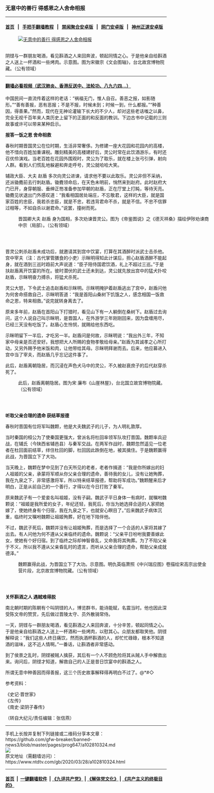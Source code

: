 ### 无意中的善行 得感恩之人舍命相报
------------------------

#### [首页](https://github.com/gfw-breaker/banned-news3/blob/master/README.md) &nbsp;&nbsp;|&nbsp;&nbsp; [手把手翻墙教程](https://github.com/gfw-breaker/guides/wiki) &nbsp;&nbsp;|&nbsp;&nbsp; [禁闻聚合安卓版](https://github.com/gfw-breaker/bn-android) &nbsp;&nbsp;|&nbsp;&nbsp; [网门安卓版](https://github.com/oGate2/oGate) &nbsp;&nbsp;|&nbsp;&nbsp; [神州正道安卓版](https://github.com/SzzdOgate/update) 



<div><div class="featured_image">
 <a href="https://i.ntdtv.com/assets/uploads/2020/03/2020-03-28_124713.jpg" target="_blank">
  <figure>
   <img alt="无意中的善行 得感恩之人舍命相报" src="https://i.ntdtv.com/assets/uploads/2020/03/2020-03-28_124713-800x450.jpg"/>
  </figure><br/>
 </a>
 <span class="caption">
  阴铿与一群朋友喝酒，看见斟酒之人来回奔波，顿起同情之心。于是他亲自给斟酒之人送上一杯酒和一些烤肉。示意图。图为宋徽宗《文会图轴》，台北故宫博物院藏。（公有领域）
 </span>
</div>
</div><hr/>

#### [翻墙必看视频（武汉肺炎、香港反送中、法轮功、八九六四...）](https://github.com/gfw-breaker/banned-news3/blob/master/pages/link3.md)

<div><div class="post_content" itemprop="articleBody">
 <p>
  中国民间一直流传着这样的老话：“祸福无门，惟人自召。善恶之报，如影随形。”“善有善报，恶有恶报；不是不报，时候未到；时候一到，什么都报。”“种善因，得善果。”然而，现代在无神论灌输下长大的不少人，却对这些老话嗤之以鼻，完全无视千百年来人类历史上留下的正面的和反面的教训。下边古书中记载的三则故事或许可以带来某种启示。
 </p>
 <p>
  <strong>
   报答一饭之恩 舍命相救
  </strong>
 </p>
 <p>
  春秋时期晋国灵公在位时期，生活非常奢侈。为修建一座大花园和花园内的高楼，他不惜向百姓加重课税。雕刻精美的高楼建好后，灵公时常在此饮酒游乐，有时还召优伶演戏。当老百姓在花园外围观时，灵公为了取乐，就在楼上张弓引弹，射向人群。看到人们慌乱地躲避和奔走呼号，灵公就哈哈大笑。
 </p>
 <p>
  辅政大臣、大夫
  <ok href="https://www.ntdtv.com/gb/赵盾.htm">
   赵盾
  </ok>
  多次向灵公进谏，请求他不要以此取乐。灵公非但不采纳，还派锄麑前去行刺赵盾。锄麑领命后，在天色未明前，悄然来到赵府。此时赵府大门已开，身穿朝服、垂绅正笏准备参加早朝的赵盾，正在厅堂上打盹，等待天亮。锄麑见状退出门外感叹道：“我看相国居处端庄，不忘敬君，这样的大臣，就是国家百姓的忠臣，我若杀忠臣，就是不忠，若违背君命不杀，就是不信。不忠不信罪过相等，不如自杀以谢君命。”说罢，撞树而死。
 </p>
 <figure class="wp-caption alignnone" id="attachment_102810352" style="width: 600px">
  <img alt="" class="size-medium wp-image-102810352" src="https://i.ntdtv.com/assets/uploads/2020/03/2020-03-28_123524-600x401.jpg">
   <br/><figcaption class="wp-caption-text">
    晋国卿大夫
    <ok href="https://www.ntdtv.com/gb/赵盾.htm">
     赵盾
    </ok>
    身为国相，多次劝谏晋灵公。图为《帝鉴图说》之《德灭祥桑》描绘伊陟劝谏商中宗（局部）。（公有领域）
   </figcaption><br/>
  </img>
 </figure><br/>
 <p>
  晋灵公刺杀赵盾未成功后，就邀请其到宫中饮宴，打算在其酒醉时派武士击杀他。宫中宰夫（注：古代掌管膳食的小吏）示眯明得知此计谋后，担心赵盾酒醉不能起身，就在酒到三巡时趋前大声说道：“臣子陪侍国君饮酒，礼上不超过三巡。”于是扶赵盾离开饮宴的所在。彼时潜伏的武士还未到达，灵公就先放出宫中的猛犬扑咬赵盾，示眯明奋力搏杀，将猛犬杀死。
 </p>
 <p>
  灵公大怒，下令武士追击赵盾和示眯明。示眯明掩护着赵盾逃出了宫中，赵盾问他为何舍命搭救自己，示眯明答道：“我是首阳山桑树下饥饿之人，感念相国一饭救命之恩，特来相救。”说完就转身离去了。
 </p>
 <p>
  原来多年前，赵盾在首阳山下打猎时，看见山下有一人躺倒在桑树下。赵盾过去询问，这个人说自己叫示眯明，是晋国人，在外游学三年刚刚回来，因为盘缠用尽，已经三天没有吃饭了。赵盾心生怜悯，就赐给他东西吃。
 </p>
 <p>
  示眯明留下一半后，才吃另一半。赵盾问是何故，示眯明说：“我出外三年，不知家中母亲是否还安好。我想把大人所赐的食物孝敬给母亲。”赵盾为其诚孝之心所打动，又另外赐予他米饭和肉，让他带给其母。示眯明拜谢而去。后来，他应募进入宫中当了宰夫，而赵盾几乎忘记这件事了。
 </p>
 <p>
  此后，赵盾离朝隐居，而沉浸在声色犬马中的灵公，不久被赵衰庶子的后代赵穿杀死了。
 </p>
 <figure class="wp-caption alignnone" id="attachment_102810351" style="width: 459px">
  <img alt="" class="size-full wp-image-102810351" src="https://i.ntdtv.com/assets/uploads/2020/03/2020-03-28_123420.jpg">
   <br/><figcaption class="wp-caption-text">
    此后，赵盾离朝隐居。图为宋 廉布《山崖林屋》，台北国立故宫博物院藏。（公有领域）
   </figcaption><br/>
  </img>
 </figure><br/>
 <p>
  <strong>
   听取父亲合理的遗命 获结草报德
  </strong>
 </p>
 <p>
  春秋时晋国有位将军叫魏颗，他是大夫魏武子的儿子，为人明礼敦厚。
 </p>
 <p>
  当时秦国的桓公为了使秦国更强大，曾派名将杜回率领军队攻打晋国。魏颗率兵迎战，在辅氏（今陕西省辅邑县）与秦军交战。在两军作战时，魏颗忽然遥见一位老者在杜回面前结草，绊住杜回的脚，杜回因此跌倒在地，被其擒住。于是魏颗赢得此战，为晋国立下了大功。
 </p>
 <p>
  当天晚上，魏颗在梦中见到了白天所见的老者，老者作揖道：“我是你所嫁出的妇人祖姬的父亲，承蒙将军顺从你父亲合理的遗命，善待我的女儿，没有让她殉葬，我在九泉之下，非常感激将军，所以特来结草报德，帮助将军成功。”魏颗醒来后才明白，正是从前自己的一个善行，才得以在今日打败了秦军。
 </p>
 <p>
  原来魏武子有一个爱妾名叫祖姬，没有子嗣。魏武子平日身体一有病时，就嘱咐魏颗说：“祖姬是我所爱的女子，年纪还轻，我死后，你当为她选择合适的人家把她嫁了，使她终身有个归宿，我在九泉之下，也就安心瞑目了。”后来魏武子病体沉重，临终时又嘱咐魏颗让祖姬殉葬，好在地下陪伴他。
 </p>
 <p>
  不过，魏武子死后，魏颗并没有让祖姬殉葬，而是选择了一个合适的人家将其嫁了出去。有人问他为何不遵从父亲临终的遗命。魏颗说：“父亲平日吩咐我要善嫁此女，使她有个好归宿。到了临终之际却神智昏乱，又命我将其殉葬。为了不陷父亲于不义，所以我不遵从父亲昏乱时的遗言，而听从父亲合理的遗命，帮助父亲成就德泽。”
 </p>
 <figure class="wp-caption alignnone" id="attachment_102810337" style="width: 600px">
  <img alt="" class="size-medium wp-image-102810337" src="https://i.ntdtv.com/assets/uploads/2020/03/2020-03-28_120547-600x337.jpg"/>
  <br/><figcaption class="wp-caption-text">
   魏颗赢得此战，为晋国立下了大功。示意图。明仇英临萧照《中兴瑞应图》卷描绘宋高宗出使金营片段，北京故宫博物院藏。（公有领域）
  </figcaption><br/>
 </figure><br/>
 <p>
  <strong>
   关怀斟酒之人 遇贼难得脱
  </strong>
 </p>
 <p>
  南北朝时期的陈朝有个叫阴铿的人，博览群书，能诗能赋，名震当时。他也因此深受陈文帝的赞赏，先后做过晋陵太守、员外散骑常侍。
 </p>
 <p>
  一天，阴铿与一群朋友喝酒，看见斟酒之人来回奔波，十分辛苦，顿起同情之心。于是他亲自给斟酒之人送上一杯酒和一些烤肉，以慰其心。众朋友都取笑他。阴铿解释说：“我们这些人终日痛饮，然而执酒杯斟酒的人，却忙忙碌碌，根本不知道酒的滋味，这不近人情啊。”一番话，让斟酒者非常感动。
 </p>
 <p>
  到了侯景之乱时，阴铿被贼人擒获，其后有一个人不顾危险将其从贼人手中解救出来。询问后，阴铿才知道，解救自己的人正是昔日饮宴中的斟酒之人。
 </p>
 <p>
  所谓无意中种善因而得善报，这三个历史故事解释得再明白不过了。@*#◇
 </p>
 <p>
  参考资料：
 </p>
 <p>
  《史记‧晋世家》
  <br/>
  《左传》
  <br/>
  《南史‧梁阴子春传》
 </p>
 <p>
  （转自大纪元/责任编辑：张信燕）
 </p>
 <div class="single_ad">
 </div>
</div>
</div>
<hr/>
手机上长按并复制下列链接或二维码分享本文章：<br/>
https://github.com/gfw-breaker/banned-news3/blob/master/pages/prog647/a102810324.md <br/>
<a href='https://github.com/gfw-breaker/banned-news3/blob/master/pages/prog647/a102810324.md'><img src='https://github.com/gfw-breaker/banned-news3/blob/master/pages/prog647/a102810324.md.png'/></a> <br/>
原文地址（需翻墙访问）：https://www.ntdtv.com/gb/2020/03/28/a102810324.html


------------------------
#### [首页](https://github.com/gfw-breaker/banned-news3/blob/master/README.md) &nbsp;|&nbsp; [一键翻墙软件](https://github.com/gfw-breaker/nogfw/blob/master/README.md) &nbsp;| [《九评共产党》](https://github.com/gfw-breaker/9ping.md/blob/master/README.md#九评之一评共产党是什么) | [《解体党文化》](https://github.com/gfw-breaker/jtdwh.md/blob/master/README.md) | [《共产主义的终极目的》](https://github.com/gfw-breaker/gczydzjmd.md/blob/master/README.md)


<img src='http://gfw-breaker.win/banned-news3/pages/prog647/a102810324.md' width='0px' height='0px'/>